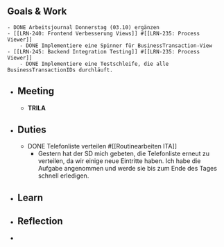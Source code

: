 ## Goals & Work
	- DONE Arbeitsjournal Donnerstag (03.10) ergänzen
	- [[LRN-240: Frontend Verbesserung Views]] #[[LRN-235: Process Viewer]]
		- DONE Implementiere eine Spinner für BusinessTransaction-View
	- [[LRN-245: Backend Integration Testing]] #[[LRN-235: Process Viewer]]
		- DONE Implementiere eine Testschleife, die alle BusinessTransactionIDs durchläuft.
- ## Meeting
	- **TRILA**
- ## Duties
	- DONE Telefonliste verteilen #[[Routinearbeiten ITA]]
		- Gestern hat der SD mich gebeten, die Telefonliste erneut zu verteilen, da wir einige neue Eintritte haben. Ich habe die Aufgabe angenommen und werde sie bis zum Ende des Tages schnell erledigen.
- ## Learn
- ## Reflection
-